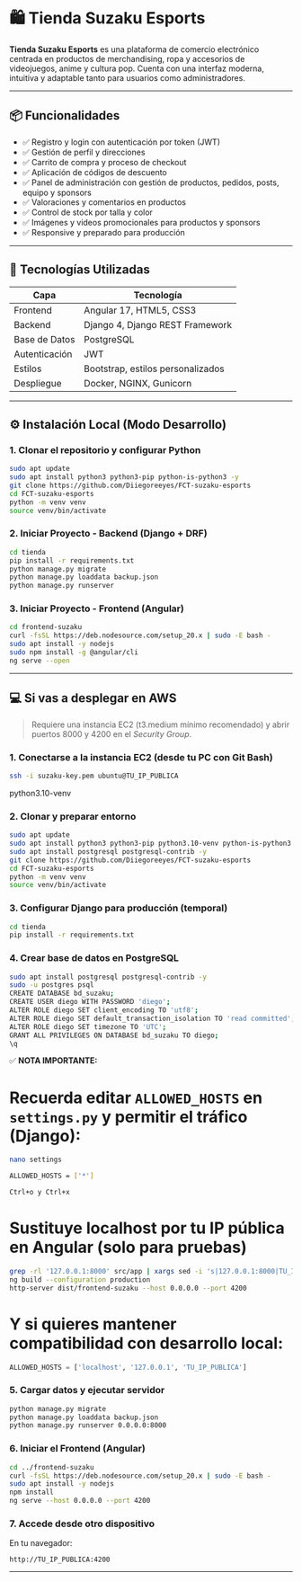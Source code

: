 # 🛍️ Tienda Suzaku Esports

**Tienda Suzaku Esports** es una plataforma de comercio electrónico centrada en productos de merchandising, ropa y accesorios de videojuegos, anime y cultura pop. Cuenta con una interfaz moderna, intuitiva y adaptable tanto para usuarios como administradores.

---

## 📦 Funcionalidades

- ✅ Registro y login con autenticación por token (JWT)
- ✅ Gestión de perfil y direcciones
- ✅ Carrito de compra y proceso de checkout
- ✅ Aplicación de códigos de descuento
- ✅ Panel de administración con gestión de productos, pedidos, posts, equipo y sponsors
- ✅ Valoraciones y comentarios en productos
- ✅ Control de stock por talla y color
- ✅ Imágenes y videos promocionales para productos y sponsors
- ✅ Responsive y preparado para producción

---

## 🚀 Tecnologías Utilizadas

| Capa       | Tecnología                 |
|------------|----------------------------|
| Frontend   | Angular 17, HTML5, CSS3    |
| Backend    | Django 4, Django REST Framework |
| Base de Datos | PostgreSQL              |
| Autenticación | JWT                     |
| Estilos    | Bootstrap, estilos personalizados |
| Despliegue | Docker, NGINX, Gunicorn    |

---

## ⚙️ Instalación Local (Modo Desarrollo)

### 1. Clonar el repositorio y configurar Python
```bash
sudo apt update
sudo apt install python3 python3-pip python-is-python3 -y  
git clone https://github.com/Diiegoreeyes/FCT-suzaku-esports
cd FCT-suzaku-esports
python -m venv venv
source venv/bin/activate
```

### 2. Iniciar Proyecto - Backend (Django + DRF)
```bash
cd tienda
pip install -r requirements.txt
python manage.py migrate
python manage.py loaddata backup.json
python manage.py runserver
```

### 3. Iniciar Proyecto - Frontend (Angular)
```bash
cd frontend-suzaku
curl -fsSL https://deb.nodesource.com/setup_20.x | sudo -E bash -
sudo apt install -y nodejs
sudo npm install -g @angular/cli
ng serve --open
```

---

## 💻 Si vas a desplegar en AWS

> Requiere una instancia EC2 (t3.medium mínimo recomendado) y abrir puertos 8000 y 4200 en el *Security Group*.

### 1. Conectarse a la instancia EC2 (desde tu PC con Git Bash)
```bash
ssh -i suzaku-key.pem ubuntu@TU_IP_PUBLICA
```
python3.10-venv

### 2. Clonar y preparar entorno
```bash
sudo apt update
sudo apt install python3 python3-pip python3.10-venv python-is-python3 -y
sudo apt install postgresql postgresql-contrib -y
git clone https://github.com/Diiegoreeyes/FCT-suzaku-esports
cd FCT-suzaku-esports
python -m venv venv
source venv/bin/activate
```

### 3. Configurar Django para producción (temporal)
```bash
cd tienda
pip install -r requirements.txt
```

### 4. Crear base de datos en PostgreSQL
```bash
sudo apt install postgresql postgresql-contrib -y
sudo -u postgres psql
CREATE DATABASE bd_suzaku;
CREATE USER diego WITH PASSWORD 'diego';
ALTER ROLE diego SET client_encoding TO 'utf8';
ALTER ROLE diego SET default_transaction_isolation TO 'read committed';
ALTER ROLE diego SET timezone TO 'UTC';
GRANT ALL PRIVILEGES ON DATABASE bd_suzaku TO diego;
\q
```

✅ **NOTA IMPORTANTE:** 
# Recuerda editar `ALLOWED_HOSTS` en `settings.py` y permitir el tráfico (Django):
```bash
nano settings

ALLOWED_HOSTS = ['*']

Ctrl+o y Ctrl+x
```

# Sustituye localhost por tu IP pública en Angular (solo para pruebas)
```bash
grep -rl '127.0.0.1:8000' src/app | xargs sed -i 's|127.0.0.1:8000|TU_IP_PUBLICA:8000|g'
ng build --configuration production
http-server dist/frontend-suzaku --host 0.0.0.0 --port 4200
```

# Y si quieres mantener compatibilidad con desarrollo local:
```python
ALLOWED_HOSTS = ['localhost', '127.0.0.1', 'TU_IP_PUBLICA']
```



### 5. Cargar datos y ejecutar servidor
```bash
python manage.py migrate
python manage.py loaddata backup.json
python manage.py runserver 0.0.0.0:8000
```

### 6. Iniciar el Frontend (Angular)
```bash
cd ../frontend-suzaku
curl -fsSL https://deb.nodesource.com/setup_20.x | sudo -E bash -
sudo apt install -y nodejs
npm install
ng serve --host 0.0.0.0 --port 4200
```

### 7. Accede desde otro dispositivo
En tu navegador:  
```
http://TU_IP_PUBLICA:4200
```

---

